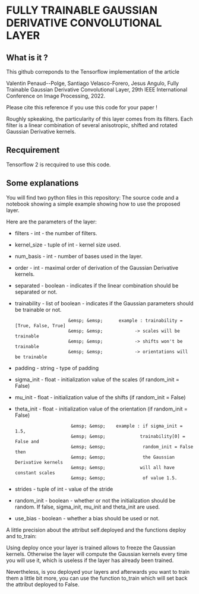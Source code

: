 # FULLY TRAINABLE GAUSSIAN DERIVATIVE CONVOLUTIONAL LAYER

## What is it ?

This github correponds to the Tensorflow implementation of the article

Valentin Penaud--Polge, Santiago Velasco-Forero, Jesus Angulo,
Fully Trainable Gaussian Derivative Convolutional Layer,
29th IEEE International Conference on Image Processing, 2022.

Please cite this reference if you use this code for your paper !

Roughly spkeaking, the particularity of this layer comes from its filters. 
Each filter is a linear combination of several anisotropic, shifted and rotated
Gaussian Derivative kernels.

## Recquirement

Tensorflow 2 is recquired to use this code.

## Some explanations

You will find two python files in this repository: The source code and a notebook showing a simple example showing how to use the proposed layer.

Here are the parameters of the layer:

 * filters   - int             - the number of filters.

 * kernel_size  - tuple of int    - kernel size used.

 * num_basis    - int             - number of bases used in the layer.

 * order        - int             - maximal order of derivation of the Gaussian Derivative kernels.
                                 
 * separated    - boolean         - indicates if the linear combination should be separated or not.
                                 
 * trainability - list of boolean - indicates if the Gaussian parameters should be trainable or not.
 
                           &emsp; &emsp;      example : trainability = [True, False, True]
                           &emsp; &emsp;            -> scales will be trainable
                           &emsp; &emsp;            -> shifts won't be trainable
                           &emsp; &emsp;            -> orientations will be trainable
                                        
 * padding      - string          - type of padding

 * sigma_init   - float           - initialization value of the scales (if random_init = False)
                                 
 * mu_init      - float           - initialization value of the shifts (if random_init = False)
                                 
 * theta_init   - float           - initialization value of the orientation (if random_init = False)
 
                            &emsp; &emsp;    example : if sigma_init = 1.5, 
                            &emsp; &emsp;             trainability[0] = False and 
                            &emsp; &emsp;              random_init = False then
                            &emsp; &emsp;              the Gaussian Derivative kernels 
                            &emsp; &emsp;             will all have constant scales 
                            &emsp; &emsp;              of value 1.5.
                                           
 * strides      - tuple of int    - value of the stride

 * random_init  - boolean         - whether or not the initialization should be random. If false, sigma_init, mu_init and theta_init are used.
                                 
 * use_bias     - boolean         - whether a bias should be used or not.


A little precision about the attribut self.deployed and the functions deploy and to_train:

Using deploy once your layer is trained allows to freeze the Gaussian kernels. Otherwise the
layer will compute the Gaussian kernels every time you will use it, which is useless if the layer has already been trained.

Nevertheless, is you deployed your layers and afterwards you want to train them a little bit more, you can use the function to_train which will set back the attribut deployed to False. 














